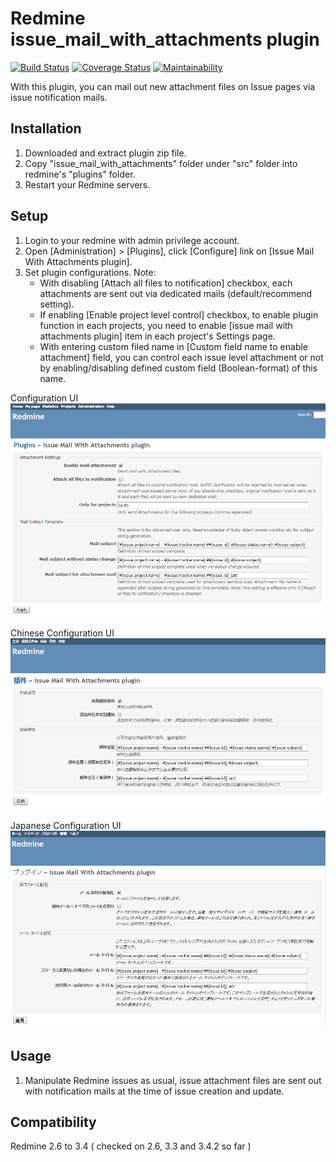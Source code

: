 # Redmine issue_mail_with_attachments plugin
[![Build Status](https://travis-ci.org/vosifei/testci.svg?branch=master)](https://travis-ci.org/vosifei/testci)
[![Coverage Status](https://coveralls.io/repos/github/vosifei/testci/badge.svg?branch=master)](https://coveralls.io/github/vosifei/testci?branch=master)
[![Maintainability](https://api.codeclimate.com/v1/badges/19875aab01689f09a433/maintainability)](https://codeclimate.com/github/vosifei/testci/maintainability)

With this plugin, you can mail out new attachment files on Issue pages via issue notification mails.

## Installation
1. Downloaded and extract plugin zip file.
2. Copy "issue_mail_with_attachments" folder under "src" folder into redmine's "plugins" folder.
3. Restart your Redmine servers.

## Setup
1. Login to your redmine with admin privilege account.
2. Open \[Administration] > [Plugins], click [Configure] link on [Issue Mail With Attachments plugin].
3. Set plugin configurations. Note:
   - With disabling [Attach all files to notification] checkbox, each attachments are sent out via dedicated mails (default/recommend setting).
   - If enabling [Enable project level control] checkbox, to enable plugin function in each projects, you need to enable [issue mail with attachments plugin] item in each project's Settings page.
   - With entering custom filed name in [Custom field name to enable attachment] field, you can control each issue level attachment or not by enabling/disabling defined custom field (Boolean-format) of this name.

Configuration UI
![UI image](ui.png "UI image")

Chinese Configuration UI
![Chinese UI image](ui-zh.png "Chinese UI image")

Japanese Configuration UI
![Japanese UI image](ui-ja.png "Japanese UI image")

## Usage
1. Manipulate Redmine issues as usual, issue attachment files are sent out with notification mails at the time of issue creation and update.

## Compatibility
Redmine 2.6 to 3.4 ( checked on 2.6, 3.3 and 3.4.2 so far )
